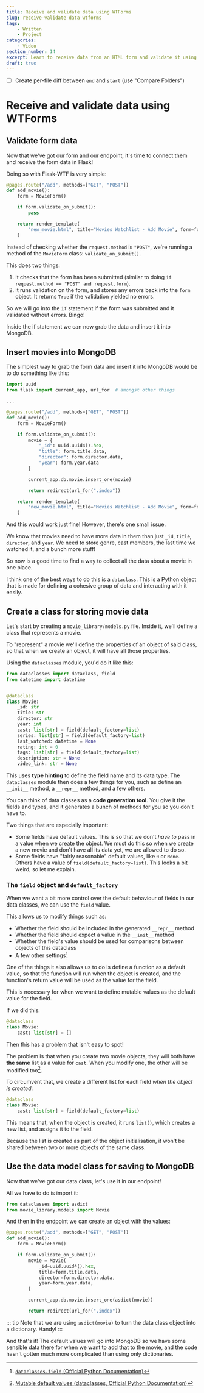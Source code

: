 ```yaml
---
title: Receive and validate data using WTForms
slug: receive-validate-data-wtforms
tags:
    - Written
    - Project
categories:
    - Video
section_number: 14
excerpt: Learn to receive data from an HTML form and validate it using WTForms.
draft: true
---
```


- [ ] Create per-file diff between `end` and `start` (use "Compare Folders")

# Receive and validate data using WTForms
## Validate form data
Now that we've got our form and our endpoint, it's time to connect them and receive the form data in Flask!

Doing so with Flask-WTF is very simple:

```py {5}
@pages.route("/add", methods=["GET", "POST"])
def add_movie():
    form = MovieForm()

    if form.validate_on_submit():
        pass

    return render_template(
        "new_movie.html", title="Movies Watchlist - Add Movie", form=form
    )
```

Instead of checking whether the `request.method` is `"POST"`, we're running a method of the `MovieForm` class: `validate_on_submit()`.

This does two things:

1. It checks that the form has been submitted (similar to doing `if request.method == "POST" and request.form`).
2. It runs validation on the form, and stores any errors back into the `form` object. It returns `True` if the validation yielded no errors.

So we will go into the `if` statement if the form was submitted and it validated without errors. Bingo!

Inside the if statement we can now grab the data and insert it into MongoDB.

## Insert movies into MongoDB
The simplest way to grab the form data and insert it into MongoDB would be to do something like this:

```py
import uuid
from flask import current_app, url_for  # amongst other things

...

@pages.route("/add", methods=["GET", "POST"])
def add_movie():
    form = MovieForm()

    if form.validate_on_submit():
        movie = {
            "_id": uuid.uuid4().hex,
            "title": form.title.data,
            "director": form.director.data,
            "year": form.year.data
        }

        current_app.db.movie.insert_one(movie)

        return redirect(url_for(".index"))

    return render_template(
        "new_movie.html", title="Movies Watchlist - Add Movie", form=form
    )
```

And this would work just fine! However, there's one small issue.

We know that movies need to have more data in them than just `_id`, `title`, `director`, and `year`. We need to store genre, cast members, the last time we watched it, and a bunch more stuff!

So now is a good time to find a way to collect all the data about a movie in one place.

I think one of the best ways to do this is a `dataclass`. This is a Python object that is made for defining a cohesive group of data and interacting with it easily.

## Create a class for storing movie data
Let's start by creating a `movie_library/models.py` file. Inside it, we'll define a class that represents a movie.

To "represent" a movie we'll define the properties of an object of said class, so that when we create an object, it will have all those properties.

Using the `dataclasses` module, you'd do it like this:

```py
from dataclasses import dataclass, field
from datetime import datetime


@dataclass
class Movie:
    _id: str
    title: str
    director: str
    year: int
    cast: list[str] = field(default_factory=list)
    series: list[str] = field(default_factory=list)
    last_watched: datetime = None
    rating: int = 0
    tags: list[str] = field(default_factory=list)
    description: str = None
    video_link: str = None
```

This uses **type hinting** to define the field name and its data type. The `dataclasses` module then does a few things for you, such as define an `__init__` method, a `__repr__` method, and a few others.

You can think of data classes as a **code generation tool**. You give it the fields and types, and it generates a bunch of methods for you so you don't have to.

Two things that are especially important:

- Some fields have default values. This is so that we don't _have to_ pass in a value when we create the object. We must do this so when we create a new movie and don't have all its data yet, we are allowed to do so.
- Some fields have "fairly reasonable" default values, like `0` or `None`. Others have a value of `field(default_factory=list)`. This looks a bit weird, so let me explain.

### The `field` object and `default_factory`
When we want a bit more control over the default behaviour of fields in our data classes, we can use the `field` value.

This allows us to modify things such as:

- Whether the field should be included in the generated `__repr__` method
- Whether the field should expect a value in the `__init__` method
- Whether the field's value should be used for comparisons between objects of this dataclass
- A few other settings[^dataclass_field]

One of the things it also allows us to do is define a function as a default value, so that the function will run when the object is created, and the function's return value will be used as the value for the field.

This is necessary for when we want to define mutable values as the default value for the field.

If we did this:

```py
@dataclass
class Movie:
    cast: list[str] = []
```

Then this has a problem that isn't easy to spot!

The problem is that when you create two movie objects, they will both have **the same** list as a value for `cast`. When you modify one, the other will be modified too[^default_mutable_args].

To circumvent that, we create a different list for each field _when the object is created_:

```py
@dataclass
class Movie:
    cast: list[str] = field(default_factory=list)
```

This means that, when the object is created, it runs `list()`, which creates a new list, and assigns it to the field.

Because the list is created as part of the object initialisation, it won't be shared between two or more objects of the same class.

## Use the data model class for saving to MongoDB
Now that we've got our data class, let's use it in our endpoint!

All we have to do is import it:

```py
from dataclasses import asdict
from movie_library.models import Movie
```

And then in the endpoint we can create an object with the values:

```py {6-13}
@pages.route("/add", methods=["GET", "POST"])
def add_movie():
    form = MovieForm()

    if form.validate_on_submit():
        movie = Movie(
            _id=uuid.uuid4().hex,
            title=form.title.data,
            director=form.director.data,
            year=form.year.data,
        )

        current_app.db.movie.insert_one(asdict(movie))

        return redirect(url_for(".index"))
```

::: tip
Note that we are using `asdict(movie)` to turn the data class object into a dictionary. Handy!
:::

And that's it! The default values will go into MongoDB so we have some sensible data there for when we want to add that to the movie, and the code hasn't gotten much more complicated than using only dictionaries.

[^dataclass_field]: [`dataclasses.field` (Official Python Documentation)](https://docs.python.org/3/library/dataclasses.html#re-ordering-of-keyword-only-parameters-in-init)
[^default_mutable_args]: [Mutable default values (dataclasses, Official Python Documentation)](https://docs.python.org/3/library/dataclasses.html#mutable-default-values)